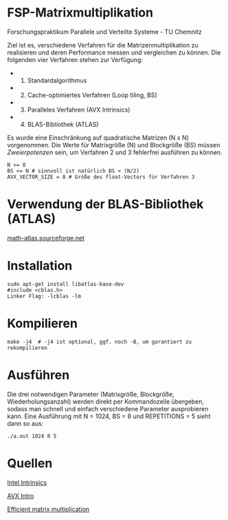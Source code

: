 # FSP-Matrixmultiplikation
Forschungspraktikum Parallele und Verteilte Systeme - TU Chemnitz

Ziel ist es, verschiedene Verfahren für die Matrizenmultiplikation zu realisieren
und deren Performance messen und vergleichen zu können.
Die folgenden vier Verfahren stehen zur Verfügung:
- 1. Standardalgorithmus
- 2. Cache-optimiertes Verfahren (Loop tiling, BS)
- 3. Paralleles Verfahren (AVX Intrinsics)
- 4. BLAS-Bibliothek (ATLAS)

Es wurde eine Einschränkung auf quadratische Matrizen (N x N) vorgenommen.
Die Werte für Matrixgröße (N) und Blockgröße (BS) müssen *Zweierpotenzen* sein,
um Verfahren 2 und 3 fehlerfrei ausführen zu können.

    N >= 8
    BS <= N # sinnvoll ist natürlich BS < (N/2)
    AVX_VECTOR_SIZE = 8 # Größe des float-Vectors für Verfahren 3

# Verwendung der BLAS-Bibliothek (ATLAS)
[math-atlas.sourceforge.net](http://math-atlas.sourceforge.net/)

# Installation
    sudo apt-get install libatlas-base-dev
    #include <cblas.h>
    Linker Flag: -lcblas -lm

# Kompilieren
    make -j4  # -j4 ist optional, ggf. noch -B, um garantiert zu rekompilieren

# Ausführen
Die drei notwendigen Parameter (Matrixgröße, Blockgröße, Wiederholungsanzahl) werden direkt per Kommandozeile übergeben, 
sodass man schnell und einfach verschiedene Parameter ausprobieren kann.
Eine Ausführung mit N = 1024, BS = 8 und REPETITIONS = 5 sieht dann so aus: 

    ./a.out 1024 8 5

# Quellen
[Intel Intrinsics](https://software.intel.com/sites/landingpage/IntrinsicsGuide)

[AVX Intro](https://www.codeproject.com/articles/874396/crunching-numbers-with-avx-and-avx)

[Efficient matrix multiplication](http://stackoverflow.com/questions/18499971/efficient-4x4-matrix-multiplication-c-vs-assembly)




